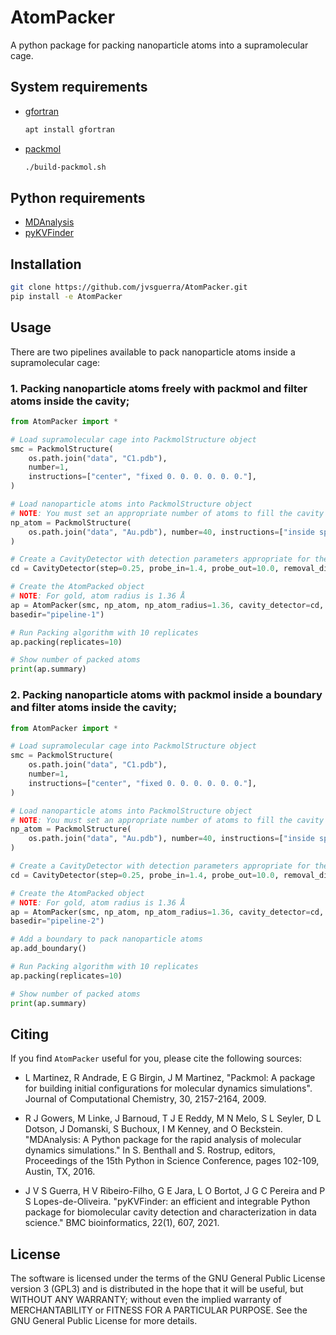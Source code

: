 # AtomPacker

A python package for packing nanoparticle atoms into a supramolecular cage.

## System requirements

- [gfortran](https://gcc.gnu.org/wiki/GFortran)

    ```bash
    apt install gfortran
    ```

- [packmol](http://m3g.iqm.unicamp.br/packmol/home.shtml)

    ```bash
    ./build-packmol.sh
    ```

## Python requirements

- [MDAnalysis](https://pypi.org/project/MDAnalysis)
- [pyKVFinder](https://pypi.org/project/pyKVFinder)

## Installation

```bash
git clone https://github.com/jvsguerra/AtomPacker.git
pip install -e AtomPacker
```

## Usage

There are two pipelines available to pack nanoparticle atoms inside a supramolecular cage:

### 1. Packing nanoparticle atoms freely with packmol and filter atoms inside the cavity;

```python
from AtomPacker import *

# Load supramolecular cage into PackmolStructure object
smc = PackmolStructure(
    os.path.join("data", "C1.pdb"),
    number=1,
    instructions=["center", "fixed 0. 0. 0. 0. 0. 0."],
)

# Load nanoparticle atoms into PackmolStructure object
# NOTE: You must set an appropriate number of atoms to fill the cavity and define a sphere that contains the whole supramolecular cage
np_atom = PackmolStructure(
    os.path.join("data", "Au.pdb"), number=40, instructions=["inside sphere 0. 0. 0. 6."]
)

# Create a CavityDetector with detection parameters appropriate for the supramolecular cage
cd = CavityDetector(step=0.25, probe_in=1.4, probe_out=10.0, removal_distance=1.0, volume_cutoff=5.0, vdw=None)

# Create the AtomPacked object
# NOTE: For gold, atom radius is 1.36 Å
ap = AtomPacker(smc, np_atom, np_atom_radius=1.36, cavity_detector=cd,
basedir="pipeline-1")

# Run Packing algorithm with 10 replicates
ap.packing(replicates=10)

# Show number of packed atoms
print(ap.summary)
```

### 2. Packing nanoparticle atoms with packmol inside a boundary and filter atoms inside the cavity;

```python
from AtomPacker import *

# Load supramolecular cage into PackmolStructure object
smc = PackmolStructure(
    os.path.join("data", "C1.pdb"),
    number=1,
    instructions=["center", "fixed 0. 0. 0. 0. 0. 0."],
)

# Load nanoparticle atoms into PackmolStructure object
# NOTE: You must set an appropriate number of atoms to fill the cavity and define a sphere that contains the whole supramolecular cage
np_atom = PackmolStructure(
    os.path.join("data", "Au.pdb"), number=40, instructions=["inside sphere 0. 0. 0. 6."]
)

# Create a CavityDetector with detection parameters appropriate for the supramolecular cage
cd = CavityDetector(step=0.25, probe_in=1.4, probe_out=10.0, removal_distance=1.0, volume_cutoff=5.0, vdw=None)

# Create the AtomPacked object
# NOTE: For gold, atom radius is 1.36 Å
ap = AtomPacker(smc, np_atom, np_atom_radius=1.36, cavity_detector=cd,
basedir="pipeline-2")

# Add a boundary to pack nanoparticle atoms
ap.add_boundary()

# Run Packing algorithm with 10 replicates
ap.packing(replicates=10)

# Show number of packed atoms
print(ap.summary)
```

## Citing

If you find `AtomPacker` useful for you, please cite the following sources:

- L Martinez, R Andrade, E G Birgin, J M Martinez, "Packmol: A package for building initial configurations for molecular dynamics simulations". Journal of Computational Chemistry, 30, 2157-2164, 2009.

- R J Gowers, M Linke, J Barnoud, T J E Reddy, M N Melo, S L Seyler, D L Dotson, J Domanski, S Buchoux, I M Kenney, and O Beckstein. "MDAnalysis: A Python package for the rapid analysis of molecular dynamics simulations." In S. Benthall and S. Rostrup, editors, Proceedings of the 15th Python in Science Conference, pages 102-109, Austin, TX, 2016.

- J V S Guerra, H V Ribeiro-Filho, G E Jara, L O Bortot, J G C Pereira and P S Lopes-de-Oliveira. "pyKVFinder: an efficient and integrable Python package for biomolecular cavity detection and characterization in data science." BMC bioinformatics, 22(1), 607, 2021.

## License

The software is licensed under the terms of the GNU General Public License version 3 (GPL3) and is distributed in the hope that it will be useful, but WITHOUT ANY WARRANTY; without even the implied warranty of MERCHANTABILITY or FITNESS FOR A PARTICULAR PURPOSE. See the GNU General Public License for more details.
